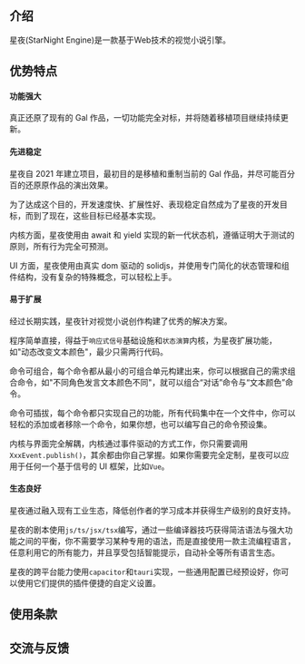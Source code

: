 ## 介绍

星夜(StarNight Engine)是一款基于Web技术的视觉小说引擎。

## 优势特点

#### 功能强大

真正还原了现有的 Gal 作品，一切功能完全对标，并将随着移植项目继续持续更新。

#### 先进稳定

星夜自 2021 年建立项目，最初目的是移植和重制当前的 Gal 作品，并尽可能百分百的还原原作品的演出效果。

为了达成这个目的，开发速度快、扩展性好、表现稳定自然成为了星夜的开发目标，而到了现在，这些目标已经基本实现。

内核方面，星夜使用由 await 和 yield 实现的新一代状态机，遵循证明大于测试的原则，所有行为完全可预测。

UI 方面，星夜使用由真实 dom 驱动的 solidjs，并使用专门简化的状态管理和组件结构，没有复杂的特殊概念，可以轻松上手。

#### 易于扩展

经过长期实践，星夜针对视觉小说创作构建了优秀的解决方案。

程序简单直接，得益于`响应式信号`基础设施和`状态演算`内核，为星夜扩展功能，如"动态改变文本颜色"，最少只需两行代码。

命令可组合，每个命令都从最小的可组合单元构建出来，你可以根据自己的需求组合命令，如"不同角色发言文本颜色不同"，就可以组合“对话”命令与“文本颜色”命令。

命令可插拔，每个命令都只实现自己的功能，所有代码集中在一个文件中，你可以轻松的添加或者移除一个命令，如果你想，也可以编写自己的命令预设集。

内核与界面完全解耦，内核通过事件驱动的方式工作，你只需要调用`XxxEvent.publish()`，其余都由你自己掌握。如果你需要完全定制，星夜可以应用于任何一个基于信号的 UI 框架，比如`Vue`。

#### 生态良好

星夜通过融入现有工业生态，降低创作者的学习成本并获得生产级别的良好支持。

星夜的剧本使用`js/ts/jsx/tsx`编写，通过一些编译器技巧获得简洁语法与强大功能之间的平衡，你不需要学习某种专用的语法，而是直接使用一款主流编程语言，任意利用它的所有能力，并且享受包括智能提示，自动补全等所有语言生态。

星夜的跨平台能力使用`capacitor`和`tauri`实现，一些通用配置已经预设好，你可以使用它们提供的插件便捷的自定义设置。

## 使用条款

## 交流与反馈
